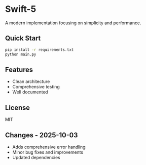 # Swift-5

A modern implementation focusing on simplicity and performance.

## Quick Start

```bash
pip install -r requirements.txt
python main.py
```

## Features

- Clean architecture
- Comprehensive testing
- Well documented

## License

MIT

## Changes - 2025-10-03

- Adds comprehensive error handling
- Minor bug fixes and improvements
- Updated dependencies
